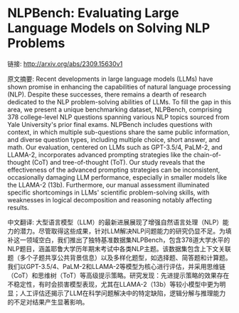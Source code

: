 # NLPBench: Evaluating Large Language Models on Solving NLP Problems

链接: http://arxiv.org/abs/2309.15630v1

原文摘要:
Recent developments in large language models (LLMs) have shown promise in
enhancing the capabilities of natural language processing (NLP). Despite these
successes, there remains a dearth of research dedicated to the NLP
problem-solving abilities of LLMs. To fill the gap in this area, we present a
unique benchmarking dataset, NLPBench, comprising 378 college-level NLP
questions spanning various NLP topics sourced from Yale University's prior
final exams. NLPBench includes questions with context, in which multiple
sub-questions share the same public information, and diverse question types,
including multiple choice, short answer, and math. Our evaluation, centered on
LLMs such as GPT-3.5/4, PaLM-2, and LLAMA-2, incorporates advanced prompting
strategies like the chain-of-thought (CoT) and tree-of-thought (ToT). Our study
reveals that the effectiveness of the advanced prompting strategies can be
inconsistent, occasionally damaging LLM performance, especially in smaller
models like the LLAMA-2 (13b). Furthermore, our manual assessment illuminated
specific shortcomings in LLMs' scientific problem-solving skills, with
weaknesses in logical decomposition and reasoning notably affecting results.

中文翻译:
大型语言模型（LLM）的最新进展展现了增强自然语言处理（NLP）能力的潜力。尽管取得这些成果，针对LLM解决NLP问题能力的研究仍显不足。为填补这一领域空白，我们推出了独特基准数据集NLPBench，包含378道大学水平的NLP题目，涵盖耶鲁大学历年期末考试中各类NLP主题。该数据集包含上下文关联题（多个子题共享公共背景信息）以及多样化题型，如选择题、简答题和计算题。我们以GPT-3.5/4、PaLM-2和LLAMA-2等模型为核心进行评估，并采用思维链（CoT）和思维树（ToT）等高级提示策略。研究发现：先进提示策略的效果存在不稳定性，有时会损害模型表现，尤其在LLAMA-2（13b）等较小模型中更为明显；人工评估还揭示了LLM在科学问题解决中的特定缺陷，逻辑分解与推理能力的不足对结果产生显著影响。
